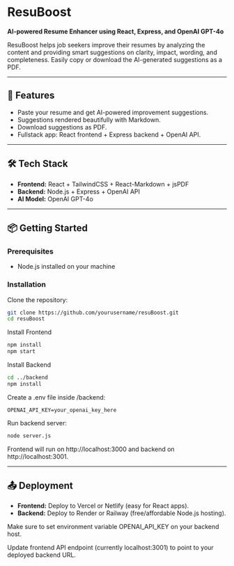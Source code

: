 # ResuBoost

**AI-powered Resume Enhancer using React, Express, and OpenAI GPT-4o**

ResuBoost helps job seekers improve their resumes by analyzing the content and providing smart suggestions on clarity, impact, wording, and completeness. Easily copy or download the AI-generated suggestions as a PDF.

---

## 🚀 Features

- Paste your resume and get AI-powered improvement suggestions.
- Suggestions rendered beautifully with Markdown.
- Download suggestions as PDF.
- Fullstack app: React frontend + Express backend + OpenAI API.

---

## 🛠️ Tech Stack

- **Frontend:** React + TailwindCSS + React-Markdown + jsPDF
- **Backend:** Node.js + Express + OpenAI API
- **AI Model:** OpenAI GPT-4o

---

## 📦 Getting Started

### Prerequisites

- Node.js installed on your machine

### Installation

Clone the repository:
  ```bash
  git clone https://github.com/yourusername/resuBoost.git
  cd resuBoost
  ```

Install Frontend
  ```bash
  npm install
  npm start
  ```

Install Backend
  ```bash
  cd ../backend
  npm install
  ```

Create a .env file inside /backend:
  ```env
  OPENAI_API_KEY=your_openai_key_here
  ```

Run backend server:
  ```bash
  node server.js
  ```
Frontend will run on http://localhost:3000 and backend on http://localhost:3001.

---

## 📤 Deployment

- **Frontend:** Deploy to Vercel or Netlify (easy for React apps).
- **Backend:** Deploy to Render or Railway (free/affordable Node.js hosting).

Make sure to set environment variable OPENAI_API_KEY on your backend host.

Update frontend API endpoint (currently localhost:3001) to point to your deployed backend URL.

